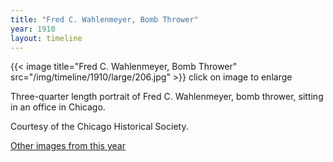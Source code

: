 ```yaml
---
title: "Fred C. Wahlenmeyer, Bomb Thrower"
year: 1910
layout: timeline
---
```


{{< image title="Fred C. Wahlenmeyer, Bomb Thrower" src="/img/timeline/1910/large/206.jpg" >}}
click on image to enlarge

Three-quarter length portrait of Fred C. Wahlenmeyer, bomb thrower, sitting in an office in Chicago. 

Courtesy of the Chicago Historical Society.  

[Other images from this year](/historical/timeline/1910)